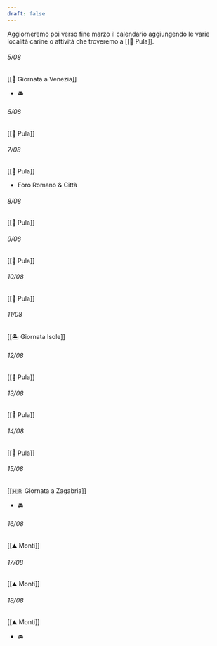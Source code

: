 ```yaml
---
draft: false
---
```

Aggiorneremo poi verso fine marzo il calendario aggiungendo le varie località carine o attività che troveremo a [[🦀 Pula]].
###### 5/08
[[🛶 Giornata a Venezia]]
- 🚘
###### 6/08
[[🦀 Pula]]
###### 7/08
[[🦀 Pula]]
- Foro Romano & Città
###### 8/08
[[🦀 Pula]]
###### 9/08
[[🦀 Pula]]
###### 10/08
[[🦀 Pula]]
###### 11/08
[[🏝️ Giornata Isole]]
###### 12/08
[[🦀 Pula]]
###### 13/08
[[🦀 Pula]]
###### 14/08
[[🦀 Pula]]
###### 15/08
[[🇭🇷 Giornata a Zagabria]]
- 🚘
###### 16/08
[[⛰️ Monti]]
###### 17/08
[[⛰️ Monti]]
###### 18/08
[[⛰️ Monti]]
- 🚘

